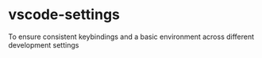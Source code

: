 # vscode-settings

To ensure consistent keybindings and a basic environment across different development settings
